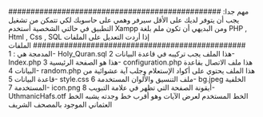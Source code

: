 
################################################
مهم جدا:
يجب أن يتوفر لديك على اﻷقل سيرفر وهمي على حاسوبك لكي تتمكن من تشغيل التطبيق
في حالتي الشخصية أستخدم Xampp
ومن البديهي أن تكون ملم بلغة 
PHP , Html , Css , SQL
إذا أردت التعديل على الملفات
################################################
الملفات المدمجة هي :
1- Holy_Quran.sql
هذا الملف يجب تركيبه في قاعدة البيانات
2- Index.php
هذا هو الصفحة الرئيسية
3- configuration.php
هذا ملف الاتصال بقاعدة البيانات
4- random.php
هذا الملف يحتوي على أكواد اﻹستعلام وجلب آية عشوائية من قاعدة البيانات
5- style.css
ملف التنسيق واﻷلوان المستخدمة
6- bg.jpeg
الخلفية المستخدمة
7- icon.png
أيقونة الصفحة التي تظهر في علامة التبويب
8- UthmanicHafs.otf
الخط المستخدم لعرض اﻵيات وهو أقرب خط وجدته يشبه الخط العثماني الموجود بالمصحف الشريف
